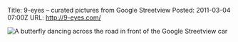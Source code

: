 Title: 9-eyes – curated pictures from Google Streetview
Posted: 2011-03-04 07:00Z
URL: http://9-eyes.com/

![A butterfly dancing across the road in front of the Google Streetview car](http://static.paulboxley.com/9-eyes.jpg)